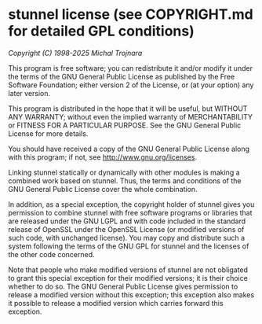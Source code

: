# stunnel license (see COPYRIGHT.md for detailed GPL conditions)


_Copyright (C) 1998-2025 Michal Trojnara_

This program is free software; you can redistribute it and/or modify it under
the terms of the GNU General Public License as published by the Free Software
Foundation; either version 2 of the License, or (at your option) any later
version.

This program is distributed in the hope that it will be useful, but WITHOUT
ANY WARRANTY; without even the implied warranty of MERCHANTABILITY or FITNESS
FOR A PARTICULAR PURPOSE. See the GNU General Public License for more details.

You should have received a copy of the GNU General Public License along with
this program; if not, see <http://www.gnu.org/licenses>.

Linking stunnel statically or dynamically with other modules is making
a combined work based on stunnel. Thus, the terms and conditions of the
GNU General Public License cover the whole combination.

In addition, as a special exception, the copyright holder of stunnel gives you
permission to combine stunnel with free software programs or libraries that
are released under the GNU LGPL and with code included in the standard release
of OpenSSL under the OpenSSL License (or modified versions of such code, with
unchanged license). You may copy and distribute such a system following the
terms of the GNU GPL for stunnel and the licenses of the other code concerned.

Note that people who make modified versions of stunnel are not obligated to
grant this special exception for their modified versions; it is their choice
whether to do so. The GNU General Public License gives permission to release
a modified version without this exception; this exception also makes it
possible to release a modified version which carries forward this exception.

